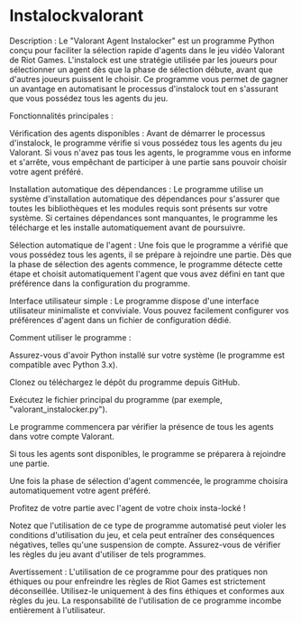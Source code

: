# Instalockvalorant


Description :
Le "Valorant Agent Instalocker" est un programme Python conçu pour faciliter la sélection rapide d'agents dans le jeu vidéo Valorant de Riot Games. L'instalock est une stratégie utilisée par les joueurs pour sélectionner un agent dès que la phase de sélection débute, avant que d'autres joueurs puissent le choisir. Ce programme vous permet de gagner un avantage en automatisant le processus d'instalock tout en s'assurant que vous possédez tous les agents du jeu.

Fonctionnalités principales :

Vérification des agents disponibles : Avant de démarrer le processus d'instalock, le programme vérifie si vous possédez tous les agents du jeu Valorant. Si vous n'avez pas tous les agents, le programme vous en informe et s'arrête, vous empêchant de participer à une partie sans pouvoir choisir votre agent préféré.

Installation automatique des dépendances : Le programme utilise un système d'installation automatique des dépendances pour s'assurer que toutes les bibliothèques et les modules requis sont présents sur votre système. Si certaines dépendances sont manquantes, le programme les télécharge et les installe automatiquement avant de poursuivre.

Sélection automatique de l'agent : Une fois que le programme a vérifié que vous possédez tous les agents, il se prépare à rejoindre une partie. Dès que la phase de sélection des agents commence, le programme détecte cette étape et choisit automatiquement l'agent que vous avez défini en tant que préférence dans la configuration du programme.

Interface utilisateur simple : Le programme dispose d'une interface utilisateur minimaliste et conviviale. Vous pouvez facilement configurer vos préférences d'agent dans un fichier de configuration dédié.

Comment utiliser le programme :

Assurez-vous d'avoir Python installé sur votre système (le programme est compatible avec Python 3.x).

Clonez ou téléchargez le dépôt du programme depuis GitHub.

Exécutez le fichier principal du programme (par exemple, "valorant_instalocker.py").

Le programme commencera par vérifier la présence de tous les agents dans votre compte Valorant.

Si tous les agents sont disponibles, le programme se préparera à rejoindre une partie.

Une fois la phase de sélection d'agent commencée, le programme choisira automatiquement votre agent préféré.

Profitez de votre partie avec l'agent de votre choix insta-locké !

Notez que l'utilisation de ce type de programme automatisé peut violer les conditions d'utilisation du jeu, et cela peut entraîner des conséquences négatives, telles qu'une suspension de compte. Assurez-vous de vérifier les règles du jeu avant d'utiliser de tels programmes.

Avertissement :
L'utilisation de ce programme pour des pratiques non éthiques ou pour enfreindre les règles de Riot Games est strictement déconseillée. Utilisez-le uniquement à des fins éthiques et conformes aux règles du jeu. La responsabilité de l'utilisation de ce programme incombe entièrement à l'utilisateur.

